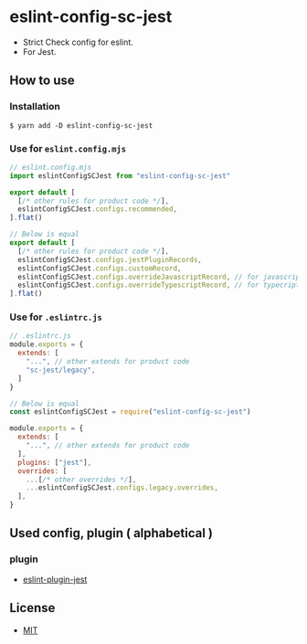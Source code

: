 # eslint-config-sc-jest
- Strict Check config for eslint.
- For Jest.

## How to use
### Installation

```shell
$ yarn add -D eslint-config-sc-jest
```

### Use for `eslint.config.mjs`

```javascript
// eslint.config.mjs
import eslintConfigSCJest from "eslint-config-sc-jest"

export default [
  [/* other rules for product code */],
  eslintConfigSCJest.configs.recommended,
].flat()

// Below is equal
export default [
  [/* other rules for product code */],
  eslintConfigSCJest.configs.jestPluginRecords,
  eslintConfigSCJest.configs.customRecord,
  eslintConfigSCJest.configs.overrideJavascriptRecord, // for javascript project
  eslintConfigSCJest.configs.overrideTypescriptRecord, // for typecript project
].flat()
```

### Use for `.eslintrc.js`

```javascript
// .eslintrc.js
module.exports = {
  extends: [
    "...", // other extends for product code
    "sc-jest/legacy",
  ]
}

// Below is equal
const eslintConfigSCJest = require("eslint-config-sc-jest")

module.exports = {
  extends: [
    "...", // other extends for product code
  ],
  plugins: ["jest"],
  overrides: [
    ...[/* other overrides */],
    ...eslintConfigSCJest.configs.legacy.overrides,
  ],
}
```

## Used config, plugin ( alphabetical )
### plugin
- [eslint-plugin-jest](https://www.npmjs.com/package/eslint-plugin-jest)

## License
- [MIT](LICENSE)
